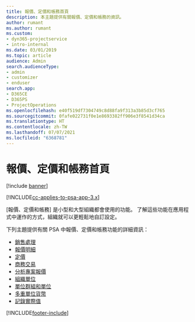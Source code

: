 ```yaml
---
title: 報價、定價和帳務首頁
description: 本主題提供有關報價、定價和帳務的資訊。
author: rumant
ms.author: rumant
ms.custom:
- dyn365-projectservice
- intro-internal
ms.date: 03/01/2019
ms.topic: article
audience: Admin
search.audienceType:
- admin
- customizer
- enduser
search.app:
- D365CE
- D365PS
- ProjectOperations
ms.openlocfilehash: e40f519df7304749c8d88fa9f313a3b85d3cf765
ms.sourcegitcommit: 0fafe022731f0e1e8693382ff906e3f8541d34ca
ms.translationtype: HT
ms.contentlocale: zh-TW
ms.lasthandoff: 07/07/2021
ms.locfileid: "6368781"
---
```

# <a name="quoting-pricing-and-billing-home-page"></a>報價、定價和帳務首頁

[!include [banner](../includes/psa-now-project-operations.md)]

[!INCLUDE[cc-applies-to-psa-app-3.x](../includes/cc-applies-to-psa-app-3x.md)]

[報價、定價和帳務] 是小型和大型組織都會使用的功能。 了解這些功能在應用程式中運作的方式，組織就可以更輕鬆地自訂設定。

下列主題提供有關 PSA 中報價、定價和帳務功能的詳細資訊：

- [銷售處理](basic-sales-process.md)
- [報價明細](basic-quote-lines.md)
- [定價](basic-pricing.md)
- [商務交易](basic-business-transactions.md)
- [分析專案報價](basic-analyzing-quotes.md)
- [組織單位](advanced-organizational.md)
- [單位群組和單位](advanced-units.md)
- [多重單位貨幣](advanced-currency.md)
- [記錄實際值](advanced-actuals.md)


[!INCLUDE[footer-include](../includes/footer-banner.md)]